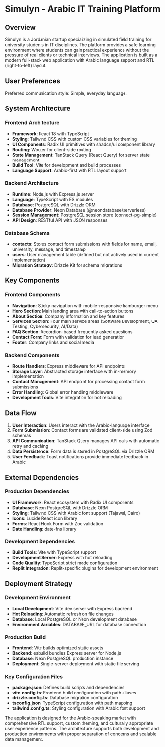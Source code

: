 # Simulyn - Arabic IT Training Platform

## Overview

Simulyn is a Jordanian startup specializing in simulated field training for university students in IT disciplines. The platform provides a safe learning environment where students can gain practical experience without the pressure of real clients or technical interviews. The application is built as a modern full-stack web application with Arabic language support and RTL (right-to-left) layout.

## User Preferences

Preferred communication style: Simple, everyday language.

## System Architecture

### Frontend Architecture
- **Framework**: React 18 with TypeScript
- **Styling**: Tailwind CSS with custom CSS variables for theming
- **UI Components**: Radix UI primitives with shadcn/ui component library
- **Routing**: Wouter for client-side routing
- **State Management**: TanStack Query (React Query) for server state management
- **Build Tool**: Vite for development and build processes
- **Language Support**: Arabic-first with RTL layout support

### Backend Architecture
- **Runtime**: Node.js with Express.js server
- **Language**: TypeScript with ES modules
- **Database**: PostgreSQL with Drizzle ORM
- **Database Provider**: Neon Database (@neondatabase/serverless)
- **Session Management**: PostgreSQL session store (connect-pg-simple)
- **API Design**: RESTful API with JSON responses

### Database Schema
- **contacts**: Stores contact form submissions with fields for name, email, university, message, and timestamp
- **users**: User management table (defined but not actively used in current implementation)
- **Migration Strategy**: Drizzle Kit for schema migrations

## Key Components

### Frontend Components
- **Navigation**: Sticky navigation with mobile-responsive hamburger menu
- **Hero Section**: Main landing area with call-to-action buttons
- **About Section**: Company information and key features
- **Services Section**: Four main service areas (Software Development, QA Testing, Cybersecurity, AI/Data)
- **FAQ Section**: Accordion-based frequently asked questions
- **Contact Form**: Form with validation for lead generation
- **Footer**: Company links and social media

### Backend Components
- **Route Handlers**: Express middleware for API endpoints
- **Storage Layer**: Abstracted storage interface with in-memory implementation
- **Contact Management**: API endpoint for processing contact form submissions
- **Error Handling**: Global error handling middleware
- **Development Tools**: Vite integration for hot reloading

## Data Flow

1. **User Interaction**: Users interact with the Arabic-language interface
2. **Form Submission**: Contact forms are validated client-side using Zod schemas
3. **API Communication**: TanStack Query manages API calls with automatic retry and caching
4. **Data Persistence**: Form data is stored in PostgreSQL via Drizzle ORM
5. **User Feedback**: Toast notifications provide immediate feedback in Arabic

## External Dependencies

### Production Dependencies
- **UI Framework**: React ecosystem with Radix UI components
- **Database**: Neon PostgreSQL with Drizzle ORM
- **Styling**: Tailwind CSS with Arabic font support (Tajawal, Cairo)
- **Icons**: Lucide React icon library
- **Forms**: React Hook Form with Zod validation
- **Date Handling**: date-fns library

### Development Dependencies
- **Build Tools**: Vite with TypeScript support
- **Development Server**: Express with hot reloading
- **Code Quality**: TypeScript strict mode configuration
- **Replit Integration**: Replit-specific plugins for development environment

## Deployment Strategy

### Development Environment
- **Local Development**: Vite dev server with Express backend
- **Hot Reloading**: Automatic refresh on file changes
- **Database**: Local PostgreSQL or Neon development database
- **Environment Variables**: DATABASE_URL for database connection

### Production Build
- **Frontend**: Vite builds optimized static assets
- **Backend**: esbuild bundles Express server for Node.js
- **Database**: Neon PostgreSQL production instance
- **Deployment**: Single-server deployment with static file serving

### Key Configuration Files
- **package.json**: Defines build scripts and dependencies
- **vite.config.ts**: Frontend build configuration with path aliases
- **drizzle.config.ts**: Database migration configuration
- **tsconfig.json**: TypeScript configuration with path mapping
- **tailwind.config.ts**: Styling configuration with Arabic font support

The application is designed for the Arabic-speaking market with comprehensive RTL support, custom theming, and culturally appropriate user experience patterns. The architecture supports both development and production environments with proper separation of concerns and scalable data management.
